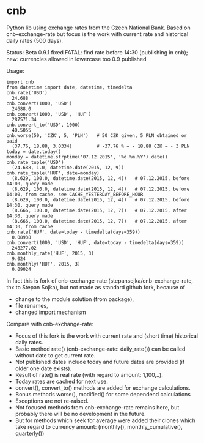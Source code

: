# cnb
Python lib using exchange rates from the Czech National Bank. Based on cnb-exchange-rate but focus is the work with current rate and historical daily rates (500 days).

Status: Beta
0.9.1 fixed FATAL: find rate before 14:30 (publishing in cnb); new: currencies allowed in lowercase too
0.9   published

Usage:
```
import cnb
from datetime import date, datetime, timedelta
cnb.rate('USD')
  24.688
cnb.convert(1000, 'USD')
  24688.0
cnb.convert(1000, 'USD', 'HUF')
  287571.34
cnb.convert_to('USD', 1000)
  40.5055
cnb.worse(50, 'CZK', 5, 'PLN')   # 50 CZK given, 5 PLN obtained or paid
  (37.76, 18.88, 3.0334)         # -37.76 % = - 18.88 CZK = - 3 PLN
today = date.today()
monday = datetime.strptime('07.12.2015', '%d.%m.%Y').date()
cnb.rate_tuple('USD')
  (24.688, 1.0, datetime.date(2015, 12, 9))
cnb.rate_tuple('HUF', date=monday)
  (8.629, 100.0, datetime.date(2015, 12, 4))   # 07.12.2015, before 14:00, query made
  (8.629, 100.0, datetime.date(2015, 12, 4))   # 07.12.2015, before 14:00, from cache, see CACHE_YESTERDAY_BEFORE_HOUR
  (8.629, 100.0, datetime.date(2015, 12, 4))   # 07.12.2015, before 14:30, query made
  (8.666, 100.0, datetime.date(2015, 12, 7))   # 07.12.2015, after 14:30, query made
  (8.666, 100.0, datetime.date(2015, 12, 7))   # 07.12.2015, after 14:30, from cache
cnb.rate('HUF', date=today - timedelta(days=359))
  0.08938
cnb.convert(1000, 'USD', 'HUF', date=today - timedelta(days=359))
  248277.02
cnb.monthly_rate('HUF', 2015, 3)
  9.024
cnb.monthly('HUF', 2015, 3)
  0.09024
```

In fact this is fork of cnb-exchange-rate (stepansojka/cnb-exchange-rate, thx to Stepan Sojka),
but not made as standard github fork, because of
- change to the module solution (from package),
- file renames,
- changed import mechanism

Compare with cnb-exchange-rate:
- Focus of this fork is the work with current rate and (short time) historical daily rates.
- Basic method rate() (cnb-exchange-rate: daily_rate()) can be called without date to get current rate.
- Not published dates include today and future dates are provided (if older one date exists).
- Result of rate() is real rate (with regard to amount: 1,100,..).
- Today rates are cached for next use.
- convert(), convert_to() methods are added for exchange calculations.
- Bonus methods worse(), modified() for some dependend calculations
- Exceptions are not re-raised.
- Not focused methods from cnb-exchange-rate remains here, but probably there will be no development in the future.
- But for methods which seek for average were added their clones which take regard to currency amount:
            (monthly(), monthly_cumulative(), quarterly())
